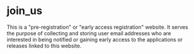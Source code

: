 # join_us

This is a "pre-registration" or "early access registration" website.  It serves the purpose of collecting and storing user email addresses who are interested in being notified or gaining early access to the applications or releases linked to this website.

